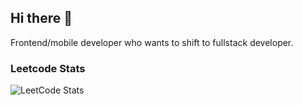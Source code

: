 ## Hi there 👋

Frontend/mobile developer who wants to shift to fullstack developer.

### Leetcode Stats
![LeetCode Stats](https://leetcard.jacoblin.cool/ariqaziz?theme=dark&font=Poppins&animation=false)
